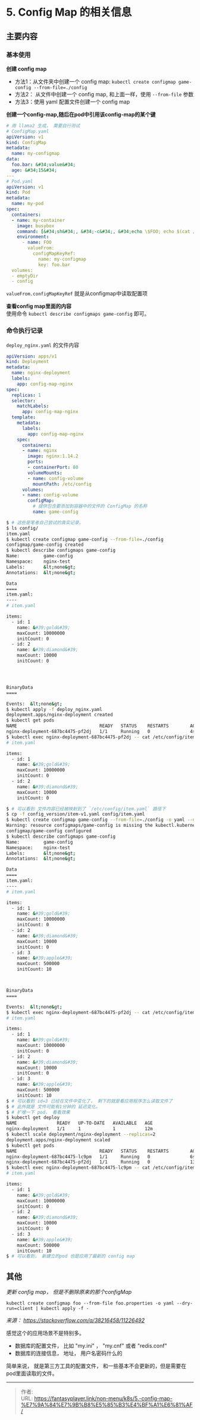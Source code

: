 # 5. Config Map 的相关信息



## 主要内容

### 基本使用

**创建 config map**
- 方法1：从文件夹中创建一个 config map:  `kubectl create configmap game-config --from-file=./config`
- 方法2： 从文件中创建一个 config map, 和上面一样，使用 `--from-file` 参数
- 方法3：使用  yaml 配置文件创建一个 config map 


**创建一个config-map,随后在pod中引用该config-map的某个键**

```yaml
# 用 llama2 生成， 需要自行测试
# ConfigMap.yaml
apiVersion: v1
kind: ConfigMap
metadata:
  name: my-configmap
data:
  foo.bar: &#34;value&#34;
  age: &#34;15&#34;
---
# Pod.yaml
apiVersion: v1
kind: Pod
metadata:
  name: my-pod
spec:
  containers:
  - name: my-container
    image: busybox
    command: [&#34;sh&#34;, &#34;-c&#34;, &#34;echo \$FOO; echo $(cat /config/data/age)&#34;]
    environment:
      - name: FOO
        valueFrom:
          configMapKeyRef:
            name: my-configmap
            key: foo.bar
  volumes:
  - emptyDir
  - config
```

`valueFrom.configMapKeyRef`  就是从configmap中读取配置项


**查看config map里面的内容**  
使用命令 `kubectl describe configmaps game-config`  即可。 


### 命令执行记录 

`deploy_nginx.yaml` 的文件内容

```yaml
apiVersion: apps/v1
kind: Deployment
metadata:
  name: nginx-deployment
  labels:
    app: config-map-nginx
spec:
  replicas: 1
  selector:
    matchLabels:
      app: config-map-nginx
  template:
    metadata:
      labels:
        app: config-map-nginx
    spec:
      containers:
      - name: nginx
        image: nginx:1.14.2
        ports:
        - containerPort: 80
        volumeMounts:
        - name: config-volume
          mountPath: /etc/config
      volumes:
      - name: config-volume
        configMap:
          # 提供包含要添加到容器中的文件的 ConfigMap 的名称
          name: game-config
```


```bash
$ # 这些是笔者自己尝试的真实记录。
$ ls config/
item.yaml
$ kubectl create configmap game-config --from-file=./config
configmap/game-config created
$ kubectl describe configmaps game-config
Name:         game-config
Namespace:    nginx-test
Labels:       &lt;none&gt;
Annotations:  &lt;none&gt;

Data
====
item.yaml:
----
# item.yaml

items:
  - id: 1
    name: &#39;gold&#39;
    maxCount: 10000000
    initCount: 0
  - id: 2
    name: &#39;diamond&#39;
    maxCount: 10000
    initCount: 0




BinaryData
====

Events:  &lt;none&gt;
$ kubectl apply -f deploy_nginx.yaml
deployment.apps/nginx-deployment created
$ kubectl get pods
NAME                               READY   STATUS    RESTARTS        AGE
nginx-deployment-687bc4475-pf2dj   1/1     Running   0               4s
$ kubectl exec nginx-deployment-687bc4475-pf2dj -- cat /etc/config/item.yaml
# item.yaml

items:
  - id: 1
    name: &#39;gold&#39;
    maxCount: 10000000
    initCount: 0
  - id: 2
    name: &#39;diamond&#39;
    maxCount: 10000
    initCount: 0

$ # 可以看到 文件内容已经被映射到了 `/etc/config/item.yaml` 路径下 
$ cp -f config_version/item-v1.yaml config/item.yaml
$ kubectl create configmap game-config --from-file=./config -o yaml --dry-run=client |  kubectl apply -f -
Warning: resource configmaps/game-config is missing the kubectl.kubernetes.io/last-applied-configuration annotation which is required by kubectl apply. kubectl apply should only be used on resources created declaratively by either kubectl create --save-config or kubectl apply. The missing annotation will be patched automatically.
configmap/game-config configured
$ kubectl describe configmaps game-config
Name:         game-config
Namespace:    nginx-test
Labels:       &lt;none&gt;
Annotations:  &lt;none&gt;

Data
====
item.yaml:
----
# item.yaml

items:
  - id: 1
    name: &#39;gold&#39;
    maxCount: 10000000
    initCount: 0
  - id: 2
    name: &#39;diamond&#39;
    maxCount: 10000
    initCount: 0
  - id: 3
    name: &#39;apple&#39;
    maxCount: 500000
    initCount: 10



BinaryData
====

Events:  &lt;none&gt;
$ kubectl exec nginx-deployment-687bc4475-pf2dj -- cat /etc/config/item.yaml
# item.yaml

items:
  - id: 1
    name: &#39;gold&#39;
    maxCount: 10000000
    initCount: 0
  - id: 2
    name: &#39;diamond&#39;
    maxCount: 10000
    initCount: 0
  - id: 3
    name: &#39;apple&#39;
    maxCount: 500000
    initCount: 10
$ # 可以看到 id=3 已经在文件中变化了， 剩下的就是看应用程序怎么读取文件了 
$ # 此外就是 文件可能有1分钟的 延迟变化。 
$ # 扩增一下 pod， 看看效果
$ kubectl get deploy
NAME               READY   UP-TO-DATE   AVAILABLE   AGE
nginx-deployment   1/1     1            1           12m
$ kubectl scale deployment/nginx-deployment --replicas=2
deployment.apps/nginx-deployment scaled
$ kubectl get pods
NAME                               READY   STATUS    RESTARTS        AGE
nginx-deployment-687bc4475-lc9pm   1/1     Running   0               6s
nginx-deployment-687bc4475-pf2dj   1/1     Running   0               13m
$ kubectl exec nginx-deployment-687bc4475-lc9pm -- cat /etc/config/item.yaml
# item.yaml

items:
  - id: 1
    name: &#39;gold&#39;
    maxCount: 10000000
    initCount: 0
  - id: 2
    name: &#39;diamond&#39;
    maxCount: 10000
    initCount: 0
  - id: 3
    name: &#39;apple&#39;
    maxCount: 500000
    initCount: 10
$ # 可以看到， 新建立的pod 也是应用了最新的 config map
```



## 其他

*更新 config map， 但是不删除原来的那个configMap*

```shell
kubectl create configmap foo --from-file foo.properties -o yaml --dry-run=client | kubectl apply -f -
```
*来源： https://stackoverflow.com/a/38216458/11226492*


感觉这个的应用场景不是特别多。  
- 数据库的配置文件，  比如 &#34;my.ini&#34; ， &#34;my.cnf&#34; 或者 &#34;redis.conf&#34; 
- 数据库的连接信息， 地址， 用户名密码什么的

简单来说， 就是第三方工具的配置文件， 和一些基本不会更新的，但是需要在pod里面读取的文件。


---

> 作者:   
> URL: https://fantasyplayer.link/non-menu/k8s/5.-config-map-%E7%9A%84%E7%9B%B8%E5%85%B3%E4%BF%A1%E6%81%AF/  

